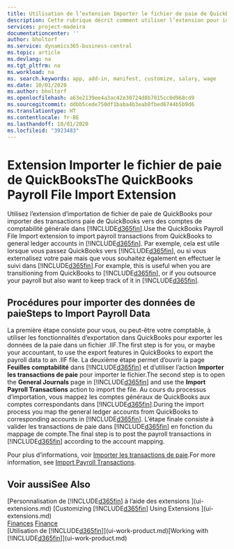 ```yaml
---
title: Utilisation de l’extension Importer le fichier de paie de QuickBooks | Microsoft Docs
description: Cette rubrique décrit comment utiliser l’extension pour importer des transactions de salaire et de paie à partir de QuickBooks.
services: project-madeira
documentationcenter: ''
author: bholtorf
ms.service: dynamics365-business-central
ms.topic: article
ms.devlang: na
ms.tgt_pltfrm: na
ms.workload: na
ms. search.keywords: app, add-in, manifest, customize, salary, wage
ms.date: 10/01/2020
ms.author: bholtorf
ms.openlocfilehash: a63e2139ee4a3ac42e30724d8b7015cc0d968cd9
ms.sourcegitcommit: ddbb5cede750df1baba4b3eab8fbed6744b5b9d6
ms.translationtype: HT
ms.contentlocale: fr-BE
ms.lasthandoff: 10/01/2020
ms.locfileid: "3923483"
---
```

# <a name="the-quickbooks-payroll-file-import-extension"></a><span data-ttu-id="1a349-103">Extension Importer le fichier de paie de QuickBooks</span><span class="sxs-lookup"><span data-stu-id="1a349-103">The QuickBooks Payroll File Import Extension</span></span>
<span data-ttu-id="1a349-104">Utilisez l’extension d’importation de fichier de paie de QuickBooks pour importer des transactions paie de QuickBooks vers des comptes de comptabilité générale dans [!INCLUDE[d365fin](includes/d365fin_md.md)].</span><span class="sxs-lookup"><span data-stu-id="1a349-104">Use the QuickBooks Payroll File Import extension to import payroll transactions from QuickBooks to general ledger accounts in [!INCLUDE[d365fin](includes/d365fin_md.md)].</span></span> <span data-ttu-id="1a349-105">Par exemple, cela est utile lorsque vous passez QuickBooks vers [!INCLUDE[d365fin](includes/d365fin_md.md)], ou si vous externalisez votre paie mais que vous souhaitez également en effectuer le suivi dans [!INCLUDE[d365fin](includes/d365fin_md.md)].</span><span class="sxs-lookup"><span data-stu-id="1a349-105">For example, this is useful when you are transitioning from QuickBooks to [!INCLUDE[d365fin](includes/d365fin_md.md)], or if you outsource your payroll but also want to keep track of it in [!INCLUDE[d365fin](includes/d365fin_md.md)].</span></span>

## <a name="steps-to-import-payroll-data"></a><span data-ttu-id="1a349-106">Procédures pour importer des données de paie</span><span class="sxs-lookup"><span data-stu-id="1a349-106">Steps to Import Payroll Data</span></span>
<span data-ttu-id="1a349-107">La première étape consiste pour vous, ou peut-être votre comptable, à utiliser les fonctionnalités d’exportation dans QuickBooks pour exporter les données de la paie dans un fichier .IIF.</span><span class="sxs-lookup"><span data-stu-id="1a349-107">The first step is for you, or maybe your accountant, to use the export features in QuickBooks to export the payroll data to an .IIF file.</span></span> <span data-ttu-id="1a349-108">La deuxième étape permet d’ouvrir la page **Feuilles comptabilité** dans [!INCLUDE[d365fin](includes/d365fin_md.md)] et d’utiliser l’action **Importer les transactions de paie** pour importer le fichier.</span><span class="sxs-lookup"><span data-stu-id="1a349-108">The second step is to open the **General Journals** page in [!INCLUDE[d365fin](includes/d365fin_md.md)] and use the **Import Payroll Transactions** action to import the file.</span></span> <span data-ttu-id="1a349-109">Au cours du processus d’importation, vous mappez les comptes généraux de QuickBooks aux comptes correspondants dans [!INCLUDE[d365fin](includes/d365fin_md.md)].</span><span class="sxs-lookup"><span data-stu-id="1a349-109">During the import process you map the general ledger accounts from QuickBooks to corresponding accounts in [!INCLUDE[d365fin](includes/d365fin_md.md)].</span></span> <span data-ttu-id="1a349-110">L’étape finale consiste à valider les transactions de paie dans [!INCLUDE[d365fin](includes/d365fin_md.md)] en fonction du mappage de compte.</span><span class="sxs-lookup"><span data-stu-id="1a349-110">The final step is to post the payroll transactions in [!INCLUDE[d365fin](includes/d365fin_md.md)] according to the account mapping.</span></span> 

<span data-ttu-id="1a349-111">Pour plus d’informations, voir [Importer les transactions de paie](finance-how-import-payroll-transactions.md).</span><span class="sxs-lookup"><span data-stu-id="1a349-111">For more information, see [Import Payroll Transactions](finance-how-import-payroll-transactions.md).</span></span>

## <a name="see-also"></a><span data-ttu-id="1a349-112">Voir aussi</span><span class="sxs-lookup"><span data-stu-id="1a349-112">See Also</span></span>
<span data-ttu-id="1a349-113">[Personnalisation de [!INCLUDE[d365fin](includes/d365fin_md.md)] à l’aide des extensions ](ui-extensions.md)  </span><span class="sxs-lookup"><span data-stu-id="1a349-113">[Customizing [!INCLUDE[d365fin](includes/d365fin_md.md)] Using Extensions ](ui-extensions.md)  </span></span>  
<span data-ttu-id="1a349-114">[Finances](finance.md)  </span><span class="sxs-lookup"><span data-stu-id="1a349-114">[Finance](finance.md)  </span></span>  
<span data-ttu-id="1a349-115">[Utilisation de [!INCLUDE[d365fin](includes/d365fin_md.md)]](ui-work-product.md)</span><span class="sxs-lookup"><span data-stu-id="1a349-115">[Working with [!INCLUDE[d365fin](includes/d365fin_md.md)]](ui-work-product.md)</span></span>
